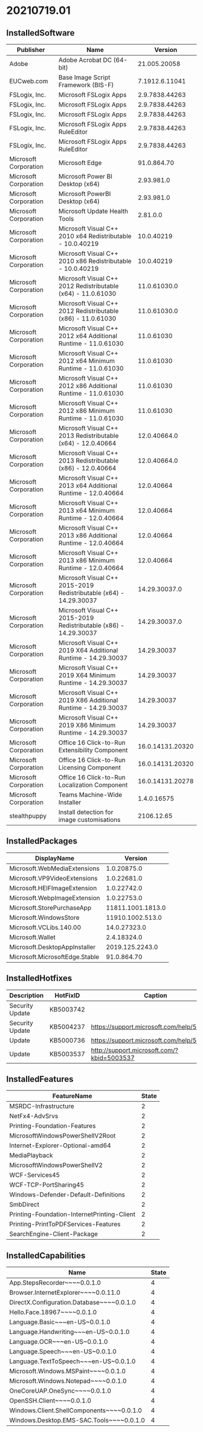 ﻿# 20210719.01

## InstalledSoftware

| Publisher             | Name                                                               | Version          |
| --------------------- | ------------------------------------------------------------------ | ---------------- |
| Adobe                 | Adobe Acrobat DC (64-bit)                                          | 21.005.20058     |
| EUCweb.com            | Base Image Script Framework (BIS-F)                                | 7.1912.6.11041   |
| FSLogix, Inc.         | Microsoft FSLogix Apps                                             | 2.9.7838.44263   |
| FSLogix, Inc.         | Microsoft FSLogix Apps                                             | 2.9.7838.44263   |
| FSLogix, Inc.         | Microsoft FSLogix Apps                                             | 2.9.7838.44263   |
| FSLogix, Inc.         | Microsoft FSLogix Apps RuleEditor                                  | 2.9.7838.44263   |
| FSLogix, Inc.         | Microsoft FSLogix Apps RuleEditor                                  | 2.9.7838.44263   |
| Microsoft Corporation | Microsoft Edge                                                     | 91.0.864.70      |
| Microsoft Corporation | Microsoft Power BI Desktop (x64)                                   | 2.93.981.0       |
| Microsoft Corporation | Microsoft PowerBI Desktop (x64)                                    | 2.93.981.0       |
| Microsoft Corporation | Microsoft Update Health Tools                                      | 2.81.0.0         |
| Microsoft Corporation | Microsoft Visual C++ 2010  x64 Redistributable - 10.0.40219        | 10.0.40219       |
| Microsoft Corporation | Microsoft Visual C++ 2010  x86 Redistributable - 10.0.40219        | 10.0.40219       |
| Microsoft Corporation | Microsoft Visual C++ 2012 Redistributable (x64) - 11.0.61030       | 11.0.61030.0     |
| Microsoft Corporation | Microsoft Visual C++ 2012 Redistributable (x86) - 11.0.61030       | 11.0.61030.0     |
| Microsoft Corporation | Microsoft Visual C++ 2012 x64 Additional Runtime - 11.0.61030      | 11.0.61030       |
| Microsoft Corporation | Microsoft Visual C++ 2012 x64 Minimum Runtime - 11.0.61030         | 11.0.61030       |
| Microsoft Corporation | Microsoft Visual C++ 2012 x86 Additional Runtime - 11.0.61030      | 11.0.61030       |
| Microsoft Corporation | Microsoft Visual C++ 2012 x86 Minimum Runtime - 11.0.61030         | 11.0.61030       |
| Microsoft Corporation | Microsoft Visual C++ 2013 Redistributable (x64) - 12.0.40664       | 12.0.40664.0     |
| Microsoft Corporation | Microsoft Visual C++ 2013 Redistributable (x86) - 12.0.40664       | 12.0.40664.0     |
| Microsoft Corporation | Microsoft Visual C++ 2013 x64 Additional Runtime - 12.0.40664      | 12.0.40664       |
| Microsoft Corporation | Microsoft Visual C++ 2013 x64 Minimum Runtime - 12.0.40664         | 12.0.40664       |
| Microsoft Corporation | Microsoft Visual C++ 2013 x86 Additional Runtime - 12.0.40664      | 12.0.40664       |
| Microsoft Corporation | Microsoft Visual C++ 2013 x86 Minimum Runtime - 12.0.40664         | 12.0.40664       |
| Microsoft Corporation | Microsoft Visual C++ 2015-2019 Redistributable (x64) - 14.29.30037 | 14.29.30037.0    |
| Microsoft Corporation | Microsoft Visual C++ 2015-2019 Redistributable (x86) - 14.29.30037 | 14.29.30037.0    |
| Microsoft Corporation | Microsoft Visual C++ 2019 X64 Additional Runtime - 14.29.30037     | 14.29.30037      |
| Microsoft Corporation | Microsoft Visual C++ 2019 X64 Minimum Runtime - 14.29.30037        | 14.29.30037      |
| Microsoft Corporation | Microsoft Visual C++ 2019 X86 Additional Runtime - 14.29.30037     | 14.29.30037      |
| Microsoft Corporation | Microsoft Visual C++ 2019 X86 Minimum Runtime - 14.29.30037        | 14.29.30037      |
| Microsoft Corporation | Office 16 Click-to-Run Extensibility Component                     | 16.0.14131.20320 |
| Microsoft Corporation | Office 16 Click-to-Run Licensing Component                         | 16.0.14131.20320 |
| Microsoft Corporation | Office 16 Click-to-Run Localization Component                      | 16.0.14131.20278 |
| Microsoft Corporation | Teams Machine-Wide Installer                                       | 1.4.0.16575      |
| stealthpuppy          | Install detection for image customisations                         | 2106.12.65       |

## InstalledPackages

| DisplayName                    | Version           |
| ------------------------------ | ----------------- |
| Microsoft.WebMediaExtensions   | 1.0.20875.0       |
| Microsoft.VP9VideoExtensions   | 1.0.22681.0       |
| Microsoft.HEIFImageExtension   | 1.0.22742.0       |
| Microsoft.WebpImageExtension   | 1.0.22753.0       |
| Microsoft.StorePurchaseApp     | 11811.1001.1813.0 |
| Microsoft.WindowsStore         | 11910.1002.513.0  |
| Microsoft.VCLibs.140.00        | 14.0.27323.0      |
| Microsoft.Wallet               | 2.4.18324.0       |
| Microsoft.DesktopAppInstaller  | 2019.125.2243.0   |
| Microsoft.MicrosoftEdge.Stable | 91.0.864.70       |

## InstalledHotfixes

| Description     | HotFixID  | Caption                                    |
| --------------- | --------- | ------------------------------------------ |
| Security Update | KB5003742 |                                            |
| Security Update | KB5004237 | https://support.microsoft.com/help/5004237 |
| Update          | KB5000736 | https://support.microsoft.com/help/5000736 |
| Update          | KB5003537 | http://support.microsoft.com/?kbid=5003537 |

## InstalledFeatures

| FeatureName                                 | State |
| ------------------------------------------- | ----- |
| MSRDC-Infrastructure                        | 2     |
| NetFx4-AdvSrvs                              | 2     |
| Printing-Foundation-Features                | 2     |
| MicrosoftWindowsPowerShellV2Root            | 2     |
| Internet-Explorer-Optional-amd64            | 2     |
| MediaPlayback                               | 2     |
| MicrosoftWindowsPowerShellV2                | 2     |
| WCF-Services45                              | 2     |
| WCF-TCP-PortSharing45                       | 2     |
| Windows-Defender-Default-Definitions        | 2     |
| SmbDirect                                   | 2     |
| Printing-Foundation-InternetPrinting-Client | 2     |
| Printing-PrintToPDFServices-Features        | 2     |
| SearchEngine-Client-Package                 | 2     |

## InstalledCapabilities

| Name                                      | State |
| ----------------------------------------- | ----- |
| App.StepsRecorder~~~~0.0.1.0              | 4     |
| Browser.InternetExplorer~~~~0.0.11.0      | 4     |
| DirectX.Configuration.Database~~~~0.0.1.0 | 4     |
| Hello.Face.18967~~~~0.0.1.0               | 4     |
| Language.Basic~~~en-US~0.0.1.0            | 4     |
| Language.Handwriting~~~en-US~0.0.1.0      | 4     |
| Language.OCR~~~en-US~0.0.1.0              | 4     |
| Language.Speech~~~en-US~0.0.1.0           | 4     |
| Language.TextToSpeech~~~en-US~0.0.1.0     | 4     |
| Microsoft.Windows.MSPaint~~~~0.0.1.0      | 4     |
| Microsoft.Windows.Notepad~~~~0.0.1.0      | 4     |
| OneCoreUAP.OneSync~~~~0.0.1.0             | 4     |
| OpenSSH.Client~~~~0.0.1.0                 | 4     |
| Windows.Client.ShellComponents~~~~0.0.1.0 | 4     |
| Windows.Desktop.EMS-SAC.Tools~~~~0.0.1.0  | 4     |